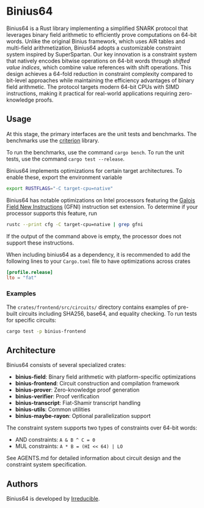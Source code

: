 # Binius64

Binius64 is a Rust library implementing a simplified SNARK protocol that leverages binary field arithmetic to efficiently prove computations on 64-bit words. Unlike the original Binius framework, which uses AIR tables and multi-field arithmetization, Binius64 adopts a customizable constraint system inspired by SuperSpartan. Our key innovation is a constraint system that natively encodes bitwise operations on 64-bit words through *shifted value indices*, which combine value references with shift operations. This design achieves a 64-fold reduction in constraint complexity compared to bit-level approaches while maintaining the efficiency advantages of binary field arithmetic. The protocol targets modern 64-bit CPUs with SIMD instructions, making it practical for real-world applications requiring zero-knowledge proofs.

## Usage

At this stage, the primary interfaces are the unit tests and benchmarks. The benchmarks use the [criterion](https://docs.rs/criterion/0.3.4/criterion/) library.

To run the benchmarks, use the command `cargo bench`. To run the unit tests, use the command `cargo test --release`.

Binius64 implements optimizations for certain target architectures. To enable these, export the environment variable

```bash
export RUSTFLAGS="-C target-cpu=native"
```

Binius64 has notable optimizations on Intel processors featuring the [Galois Field New Instructions](https://networkbuilders.intel.com/solutionslibrary/galois-field-new-instructions-gfni-technology-guide) (GFNI) instruction set extension. To determine if your processor supports this feature, run

```bash
rustc --print cfg -C target-cpu=native | grep gfni
```

If the output of the command above is empty, the processor does not support these instructions.

When including binius64 as a dependency, it is recommended to add the following lines to your `Cargo.toml` file to have optimizations across crates

```toml
[profile.release]
lto = "fat"
```

### Examples

The `crates/frontend/src/circuits/` directory contains examples of pre-built circuits including SHA256, base64, and equality checking. To run tests for specific circuits:

```bash
cargo test -p binius-frontend
```

## Architecture

Binius64 consists of several specialized crates:

- **binius-field**: Binary field arithmetic with platform-specific optimizations
- **binius-frontend**: Circuit construction and compilation framework
- **binius-prover**: Zero-knowledge proof generation
- **binius-verifier**: Proof verification
- **binius-transcript**: Fiat-Shamir transcript handling
- **binius-utils**: Common utilities
- **binius-maybe-rayon**: Optional parallelization support

The constraint system supports two types of constraints over 64-bit words:
- AND constraints: `A & B ^ C = 0`
- MUL constraints: `A * B = (HI << 64) | LO`

See AGENTS.md for detailed information about circuit design and the constraint system specification.

## Authors

Binius64 is developed by [Irreducible](https://www.irreducible.com).